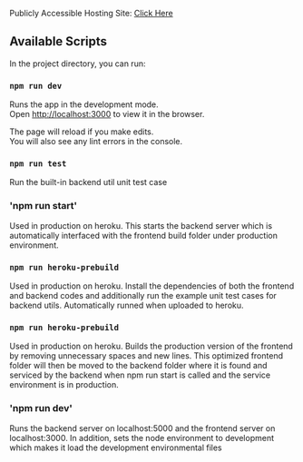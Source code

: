 Publicly Accessible Hosting Site: [Click Here](https://url-shortener-exercise.herokuapp.com/ "URL-Shortener Website")

## Available Scripts

In the project directory, you can run:

### `npm run dev`

Runs the app in the development mode.<br />
Open [http://localhost:3000](http://localhost:3000) to view it in the browser.

The page will reload if you make edits.<br />
You will also see any lint errors in the console.

### `npm run test`

Run the built-in backend util unit test case

### 'npm run start'
Used in production on heroku. This starts the backend server which is automatically interfaced with the frontend build folder under production environment. 

### `npm run heroku-prebuild`
Used in production on heroku. Install the dependencies of both the frontend and backend codes and additionally run the example unit test cases for backend utils. Automatically runned when uploaded to heroku.

### `npm run heroku-prebuild`
Used in production on heroku. Builds the production version of the frontend by removing unnecessary spaces and new lines. This optimized frontend folder will then be moved to the backend folder where it is found and serviced by the backend when npm run start is called and the service environment is in production.

### 'npm run dev'

Runs the backend server on localhost:5000 and the frontend server on localhost:3000. In addition, sets the node environment to development which makes it load the development environmental files

